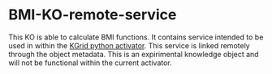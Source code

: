 # BMI-KO-remote-service

This KO is able to calculate BMI functions. It contains service intended to be used in within the [KGrid python activator](https://github.com/kgrid/python-activator). This service is linked remotely through the object metadata. This is an expirimental knowledge object and will not be functional within the current activator.
